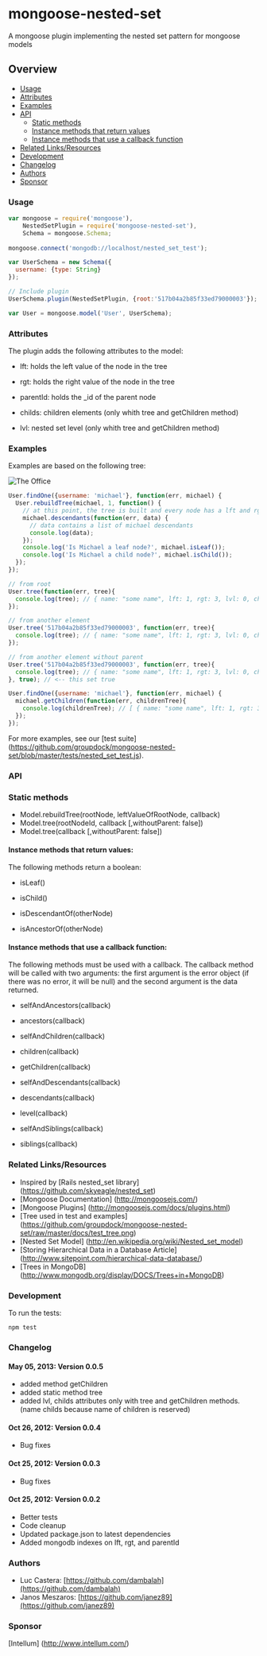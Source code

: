 # mongoose-nested-set

A mongoose plugin implementing the nested set pattern for mongoose models

## Overview
* [Usage](#usage)
* [Attributes](#attributes)
* [Examples](#examples)
* [API](#api)
  * [Static methods](#static-methods)
  * [Instance methods that return values](#instance-methods-that-return-values)
  * [Instance methods that use a callback function](#instance-methods-that-use-a-callback-function)
* [Related Links/Resources](#related-linksresources)
* [Development](#development)
* [Changelog](#changelog)
* [Authors](#authors)
* [Sponsor](#sponsor)


### Usage

```javascript
var mongoose = require('mongoose'),
    NestedSetPlugin = require('mongoose-nested-set'),
    Schema = mongoose.Schema;
    
mongoose.connect('mongodb://localhost/nested_set_test');

var UserSchema = new Schema({
  username: {type: String}
});

// Include plugin
UserSchema.plugin(NestedSetPlugin, {root:'517b04a2b85f33ed79000003'});

var User = mongoose.model('User', UserSchema);
```

### Attributes

The plugin adds the following attributes to the model:

* lft: holds the left value of the node in the tree

* rgt: holds the right value of the node in the tree

* parentId: holds the _id of the parent node

* childs: children elements (only whith tree and getChildren method)

* lvl: nested set level (only whith tree and getChildren method)

### Examples

Examples are based on the following tree:

![The Office](https://github.com/groupdock/mongoose-nested-set/raw/master/docs/test_tree.png "The Office")

```javascript
User.findOne({username: 'michael'}, function(err, michael) {
  User.rebuildTree(michael, 1, function() {
    // at this point, the tree is built and every node has a lft and rgt value.
    michael.descendants(function(err, data) {
      // data contains a list of michael descendants
      console.log(data);
    });
    console.log('Is Michael a leaf node?', michael.isLeaf());
    console.log('Is Michael a child node?', michael.isChild());
  });
});
```

```javascript
// from root 
User.tree(function(err, tree){
  console.log(tree); // { name: "some name", lft: 1, rgt: 3, lvl: 0, childs: [...]} 
});

// from another element
User.tree('517b04a2b85f33ed79000003', function(err, tree){
  console.log(tree); // { name: "some name", lft: 1, rgt: 3, lvl: 0, childs: [...]} 
});

// from another element without parent
User.tree('517b04a2b85f33ed79000003', function(err, tree){
  console.log(tree); // { name: "some name", lft: 1, rgt: 3, lvl: 0, childs: [...]} 
}, true); // <-- this set true

User.findOne({username: 'michael'}, function(err, michael) {
  michael.getChildren(function(err, childrenTree){
    console.log(childrenTree); // [ { name: "some name", lft: 1, rgt: 3, lvl: 0, childs: [...]} , ... ]
  });
});
```

For more examples, see our [test suite] (https://github.com/groupdock/mongoose-nested-set/blob/master/tests/nested_set_test.js).

### API

### Static methods

* Model.rebuildTree(rootNode, leftValueOfRootNode, callback)
* Model.tree(rootNodeId, callback [,withoutParent: false])
* Model.tree(callback [,withoutParent: false])

#### Instance methods that return values:

The following methods return a boolean:

* isLeaf()

* isChild()

* isDescendantOf(otherNode)

* isAncestorOf(otherNode)


#### Instance methods that use a callback function:

The following methods must be used with a callback. The callback method will be called with two arguments: the first argument is the error object (if there was no error, it will be null) and the second argument is the data returned.

* selfAndAncestors(callback)

* ancestors(callback)

* selfAndChildren(callback)

* children(callback)

* getChildren(callback)

* selfAndDescendants(callback)

* descendants(callback)

* level(callback)

* selfAndSiblings(callback)

* siblings(callback)


### Related Links/Resources

* Inspired by [Rails nested_set library] (https://github.com/skyeagle/nested_set)
* [Mongoose Documentation] (http://mongoosejs.com/)
* [Mongoose Plugins] (http://mongoosejs.com/docs/plugins.html)
* [Tree used in test and examples] (https://github.com/groupdock/mongoose-nested-set/raw/master/docs/test_tree.png)
* [Nested Set Model] (http://en.wikipedia.org/wiki/Nested_set_model)
* [Storing Hierarchical Data in a Database Article] (http://www.sitepoint.com/hierarchical-data-database/)
* [Trees in MongoDB] (http://www.mongodb.org/display/DOCS/Trees+in+MongoDB)

### Development

To run the tests:

```
npm test
```


### Changelog

#### May 05, 2013: Version 0.0.5
* added method getChildren
* added static method tree
* added lvl, childs attributes only with tree and getChildren methods. (name childs because name of children is reserved)

#### Oct 26, 2012: Version 0.0.4

* Bug fixes

#### Oct 25, 2012: Version 0.0.3

* Bug fixes

#### Oct 25, 2012: Version 0.0.2

* Better tests
* Code cleanup
* Updated package.json to latest dependencies
* Added mongodb indexes on lft, rgt, and parentId

### Authors

* Luc Castera: [https://github.com/dambalah](https://github.com/dambalah)
* Janos Meszaros: [https://github.com/janez89](https://github.com/janez89)

### Sponsor

[Intellum] (http://www.intellum.com/)
